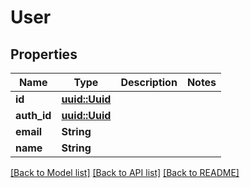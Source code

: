 # User

## Properties

Name | Type | Description | Notes
------------ | ------------- | ------------- | -------------
**id** | [**uuid::Uuid**](uuid::Uuid.md) |  | 
**auth_id** | [**uuid::Uuid**](uuid::Uuid.md) |  | 
**email** | **String** |  | 
**name** | **String** |  | 

[[Back to Model list]](../README.md#documentation-for-models) [[Back to API list]](../README.md#documentation-for-api-endpoints) [[Back to README]](../README.md)


